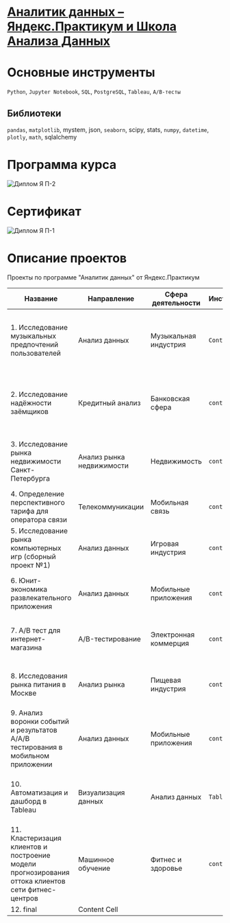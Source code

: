# [Аналитик данных – Яндекс.Практикум и Школа Анализа Данных](https://practicum.yandex.ru/data-analyst/?from=catalog)

# Основные инструменты
`Python`, `Jupyter Notebook`, `SQL`, `PostgreSQL`, `Tableau`, `А/В-тесты`
## Библиотеки
`pandas`, `matplotlib`, mystem, json, `seaborn`, scipy, stats, `numpy`, `datetime`, `plotly`, `math`, sqlalchemy

# Программа курса
![Диплом Я П-2](https://github.com/k-kostin/DA-Yandex-Course/assets/15322854/dc7ae7d8-fa81-41a4-862a-14bcef6e515c)

# Сертификат
![Диплом Я П-1](https://github.com/k-kostin/DA-Yandex-Course/assets/15322854/6460d032-70d2-432c-bce2-b8e1c88b597c)


# Описание проектов

Проекты по программе "Аналитик данных" от Яндекс.Практикум

| Название  | Направление | Сфера деятельности | Инструменты | Задачи
| ------ | -------- | -------- | -------- | ---------- 
| 1. Исследование музыкальных предпочтений пользователей | Анализ данных | Музыкальная индустрия | `Content cel` | Исследование предпочтений пользователей, визуализация данных, статистический анализ
| 2. Исследование надёжности заёмщиков  | Кредитный анализ | Банковская сфера | `content cell` | Анализ кредитоспособности клиентов, визуализация данных, предобработка данных (?)
| 3. Исследование рынка недвижимости Санкт-Петербурга  | Анализ рынка недвижимости | Недвижимость | `content cell` | Анализ цен на недвижимость, визуализация данных, предобработка данных (?)
| 4. Определение перспективного тарифа для оператора связи  | Телекоммуникации | Мобильная связь | `content cell` | Анализ тарифов, A/B-тестирование, статистический анализ (?)
| 5. Исследование рынка компьютерных игр (сборный проект №1)  | Анализ данных | Игровая индустрия | `content cell` | Анализ рынка, прогнозирование продаж, визуализация данных (?)
| 6. Юнит-экономика развлекательного приложения  | Анализ данных | Мобильные приложения | `content cell` | Анализ юнит-экономики, визуализация данных, расчет метрик
| 7. A/В тест для интернет-магазина  | A/B-тестирование | Электронная коммерция | `content cell` | Проведение A/B-теста, анализ результатов, статистический анализ
| 8. Исследования рынка питания в Москве  | Анализ рынка | Пищевая индустрия | `content cell` | Анализ рынка, визуализация данных, предобработка данных
| 9. Анализ воронки событий и результатов A/A/B тестирования в мобильном приложении  | Анализ данных | Мобильные приложения | `content cell` | Анализ воронки событий, A/A/B-тестирование, статистический анализ
| 10. Автоматизация и дашборд в Tableau | Визуализация данных | Анализ данных | `Tableau` | Создание дашбордов, автоматизация отчетов, визуализация данных
| 11. Кластеризация клиентов и построение модели прогнозирования оттока клиентов сети фитнес-центров | Машинное обучение | Фитнес и здоровье | `content cell` | Кластеризация клиентов, прогнозирование оттока, анализ данных
| 12. final | Content Cell |
